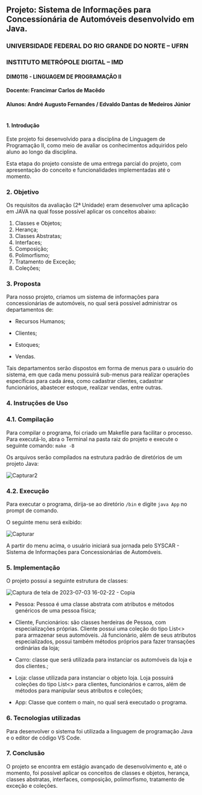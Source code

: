 ## Projeto: Sistema de Informações para Concessíonária de Automóveis desenvolvido em Java.

### UNIVERSIDADE FEDERAL DO RIO GRANDE DO NORTE – UFRN

### INSTITUTO METRÓPOLE DIGITAL – IMD

#### DIM0116 - LINGUAGEM DE PROGRAMAÇÃO II

#### Docente: Francimar Carlos de Macêdo

#### Alunos: André Augusto Fernandes / Edvaldo Dantas de Medeiros Júnior

#

#### 1. Introdução

Este projeto foi desenvolvido para a disciplina de Linguagem de Programação II, como meio de avaliar os conhecimentos adquiridos pelo aluno ao longo da disciplina.

Esta etapa do projeto consiste de uma entrega parcial do projeto, com apresentação do conceito e funcionalidades implementadas até o momento.

###

### 2. Objetivo

Os requisitos da avaliação (2ª Unidade) eram desenvolver uma aplicação em JAVA na qual fosse possível aplicar os conceitos abaixo:

1. Classes e Objetos;
2. Herança;
3. Classes Abstratas;
4. Interfaces;
5. Composição;
6. Polimorfismo;
7. Tratamento de Exceção;
8. Coleções;

###

### 3. Proposta

Para nosso projeto, criamos um sistema de informações para concessionárias de automóveis, no qual será possível administrar os departamentos de:

* Recursos Humanos;

* Clientes;

* Estoques;

* Vendas.

Tais departamentos serão dispostos em forma de menus para o usuário do sistema, em que cada menu possuirá sub-menus para realizar operações específicas para cada área, como cadastrar clientes, cadastrar funcionários, abastecer estoque, realizar vendas, entre outras.

###

### 4. Instruções de Uso

### 4.1. Compilação

Para compilar o programa, foi criado um Makefile para facilitar o processo. Para executá-lo, abra o Terminal na pasta raiz do projeto e execute o seguinte comando: `make -B`

Os arquivos serão compilados na estrutura padrão de diretórios de um projeto Java:

![Capturar2](https://github.com/andrefernandeslp1/LP2-Trabalho-U3/assets/92834067/5c67385d-e14c-498a-b6f3-1a69d157b5ca)

### 4.2. Execução

Para executar o programa, dirija-se ao diretório `/bin` e digite `java App` no prompt de comando.

O seguinte menu será exibido:

![Capturar](https://github.com/andrefernandeslp1/LP2-Trabalho-U3/assets/92834067/fc40627f-4846-4a50-8765-e603ba0655e2)

A partir do menu acima, o usuário iniciará sua jornada pelo SYSCAR - Sistema de Informações para Concessionárias de Automóveis.

###

### 5. Implementação

O projeto possui a seguinte estrutura de classes:

<img title="" src="https://github.com/andrefernandeslp1/LP2-Trabalho-U3/assets/92834067/1d5ef57b-e184-48d9-88a6-dcf9f1c09756" alt="Captura de tela de 2023-07-03 16-02-22 - Copia" data-align="inline">

* Pessoa: Pessoa é uma classe abstrata com atributos e métodos genéricos de uma pessoa física;

* Cliente, Funcionários: são classes herdeiras de Pessoa, com especializações próprias. Cliente possui uma coleção do tipo List<> para armazenar seus automóveis. Já funcionário, além de seus atributos especializados, possui também métodos próprios para fazer transações ordinárias da loja;

* Carro: classe que será utilizada para instanciar os automóveis da loja e dos clientes.;

* Loja: classe utilizada para instanciar o objeto loja. Loja possuirá coleções do tipo List<> para clientes, funcionários e carros, além de métodos para manipular seus atributos e coleções;

* App: Classe que contem o main, no qual será executado o programa.



### 6. Tecnologias utilizadas

Para desenvolver o sistema foi utilizada a linguagem de programação Java e o editor de código VS Code.



### 7. Conclusão

O projeto se encontra em estágio avançado de desenvolvimento e, até o momento, foi possível aplicar os conceitos de classes e objetos, herança, classes abstratas, interfaces, composição, polimorfismo, tratamento de exceção e coleções.
